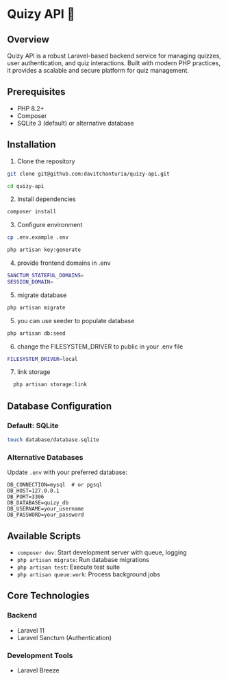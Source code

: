 # Quizy API 🚀

## Overview

Quizy API is a robust Laravel-based backend service for managing quizzes, user authentication, and quiz interactions. Built with modern PHP practices, it provides a scalable and secure platform for quiz management.

## Prerequisites

- PHP 8.2+
- Composer
- SQLite 3 (default) or alternative database

## Installation

1. Clone the repository
```bash
git clone git@github.com:davitchanturia/quizy-api.git
```

```bash
cd quizy-api
```

2. Install dependencies
```bash
composer install
```

3. Configure environment
```bash
cp .env.example .env
```

```bash
php artisan key:generate
```

4. provide frontend domains in .env
```bash
SANCTUM_STATEFUL_DOMAINS=
SESSION_DOMAIN=
```

5. migrate database
```bash
php artisan migrate
```

5. you can use seeder to populate database
```bash
php artisan db:seed
```

6. change the FILESYSTEM_DRIVER to public in your .env file
```bash
FILESYSTEM_DRIVER=local
```

7. link storage
```bash
  php artisan storage:link
```

## Database Configuration

### Default: SQLite
```bash
touch database/database.sqlite
```

### Alternative Databases
Update `.env` with your preferred database:

```env
DB_CONNECTION=mysql  # or pgsql
DB_HOST=127.0.0.1
DB_PORT=3306
DB_DATABASE=quizy_db
DB_USERNAME=your_username
DB_PASSWORD=your_password
```

## Available Scripts

- `composer dev`: Start development server with queue, logging
- `php artisan migrate`: Run database migrations
- `php artisan test`: Execute test suite
- `php artisan queue:work`: Process background jobs

## Core Technologies

### Backend
- Laravel 11
- Laravel Sanctum (Authentication)

### Development Tools
- Laravel Breeze
